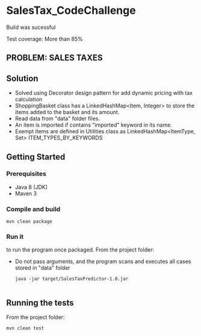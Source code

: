 # SalesTax_CodeChallenge
Build was sucessful

Test coverage:  More than 85%

## PROBLEM: SALES TAXES


## Solution

- Solved using Decorator design pattern for add dynamic pricing with tax calculation
- ShoppingBasket class has a LinkedHashMap<Item, Integer> to store the items added to the basket and its amount.
- Read data from "data" folder files.
- An item is imported if contains "imported" keyword in its name.
- Exempt items are defined in Utilities class as LinkedHashMap<ItemType, Set<String>> ITEM_TYPES_BY_KEYWORDS



## Getting Started

### Prerequisites

- Java 8 (JDK)
- Maven 3


### Compile and build
```
mvn clean package
```

### Run it
to run the program once packaged. From the project folder:

- Do not pass arguments, and the program scans and executes all cases stored in "data" folder
    ```
    java -jar target/SalesTaxPredictor-1.0.jar
    ```


    ```

## Running the tests

From the project folder:
```
mvn clean test
```
